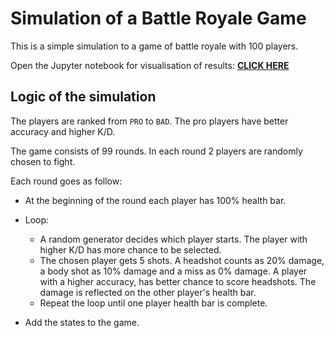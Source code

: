 # Simulation of a Battle Royale Game

This is a simple simulation to a game of battle royale with 100 players.

Open the Jupyter notebook for visualisation of results: [**CLICK HERE**](battle_royale_sim.ipynb)


## Logic of the simulation
The players are ranked from `PRO` to `BAD`. The pro players have better accuracy and higher K/D.

The game consists of 99 rounds. In each round 2 players are randomly chosen to fight.

Each round goes as follow:
- At the beginning of the round each player has 100% health bar.
  
- Loop:
    - A random generator decides which player starts. The player with higher K/D has more chance to be selected.
    - The chosen player gets 5 shots. A headshot counts as 20% damage, a body shot as 10% damage and a miss as 0% damage. A player with a higher accuracy, has better chance to score headshots. The damage is reflected on the other player's health bar.
    - Repeat the loop until one player health bar is complete.

- Add the states to the game.
